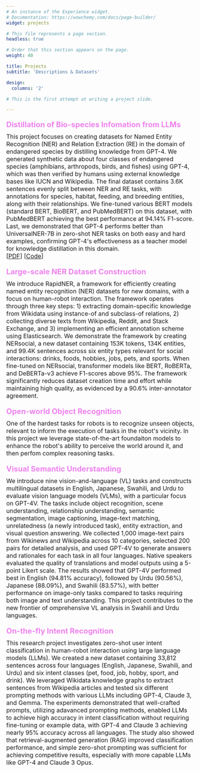 ```yaml
---
# An instance of the Experience widget.
# Documentation: https://wowchemy.com/docs/page-builder/
widget: projects

# This file represents a page section.
headless: true

# Order that this section appears on the page.
weight: 40

title: Projects
subtitle: 'Descriptions & Datasets'

design:
  columns: '2'

# This is the first attempt at writing a project slide.

---
```


<style> 

.project-title {
   margin-bottom: 5px;
   margin-top: 20px;  /* Space above each section */
   font-size: 20px;
   font-weight: bold;
   color: violet;   /* violet appeared beautiful on the page */ 
}

.project-details {
   margin-bottom: 10px;
   margin-top: 10px;  /* Space above each section */
   font-size: 16px;
}
</style>


<h4 class="project-title">Distillation of Bio-species Infomation from LLMs</h4>

<div class='project-details'>
This project focuses on creating datasets for Named Entity Recognition (NER) and Relation Extraction (RE) in the domain of endangered species by distilling knowledge from GPT-4. We generated synthetic data about four classes of endangered species (amphibians, arthropods, birds, and fishes) using GPT-4, which was then verified by humans using external knowledge bases like IUCN and Wikipedia. The final dataset contains 3.6K sentences evenly split between NER and RE tasks, with annotations for species, habitat, feeding, and breeding entities, along with their relationships. We fine-tuned various BERT models (standard BERT, BioBERT, and PubMedBERT) on this dataset, with PubMedBERT achieving the best performance at 94.14% F1-score. Last, we demonstrated that GPT-4 performs better than UniversalNER-7B in zero-shot NER tasks on both easy and hard examples, confirming GPT-4's effectiveness as a teacher model for knowledge distillation in this domain. <br>
[<a href="https://arxiv.org/abs/2403.15430">PDF</a>] [<a href="https://github.com/jatuhurrra/DistillationBiospeciesLLM/">Code</a>]
</div>

<h4 class="project-title">Large-scale NER Dataset Construction</h4>

<div class='project-details'>
We introduce RapidNER, a framework for efficiently creating named entity recognition (NER) datasets for new domains, with a focus on human-robot interaction. The framework operates through three key steps: 1) extracting domain-specific knowledge from Wikidata using instance-of and subclass-of relations, 2) collecting diverse texts from Wikipedia, Reddit, and Stack Exchange, and 3) implementing an efficient annotation scheme using Elasticsearch. We demonstrate the framework by creating NERsocial, a new dataset containing 153K tokens, 134K entities, and 99.4K sentences across six entity types relevant for social interactions: drinks, foods, hobbies, jobs, pets, and sports. When fine-tuned on NERsocial, transformer models like BERT, RoBERTa, and DeBERTa-v3 achieve F1-scores above 95%. The framework significantly reduces dataset creation time and effort while maintaining high quality, as evidenced by a 90.6% inter-annotator agreement.
</div>

<h4 class="project-title">Open-world Object Recognition</h4>

<div class='project-details'>
One of the hardest tasks for robots is to recognize unseen objects, relevant to inform the execution of tasks in the robot's vicinity. In this project we leverage state-of-the-art foundaiton models to enhance the robot's ability to perceive the world around it, and then perfom complex reasoning tasks. 
</div>

<h4 class="project-title">Visual Semantic Understanding</h4>

<div class='project-details'>
We introduce nine vision-and-language (VL) tasks and constructs multilingual datasets in English, Japanese, Swahili, and Urdu to evaluate vision language models (VLMs), with a particular focus on GPT-4V. The tasks include object recognition, scene understanding, relationship understanding, semantic segmentation, image captioning, image-text matching, unrelatedness (a newly introduced task), entity extraction, and visual question answering. We collected 1,000 image-text pairs from Wikinews and Wikipedia across 10 categories, selected 200 pairs for detailed analysis, and used GPT-4V to generate answers and rationales for each task in all four languages. Native speakers evaluated the quality of translations and model outputs using a 5-point Likert scale. The results showed that GPT-4V performed best in English (94.81% accuracy), followed by Urdu (90.56%), Japanese (88.09%), and Swahili (83.57%), with better performance on image-only tasks compared to tasks requiring both image and text understanding. This project contributes to the new frontier of omprehensive VL analysis in Swahili and Urdu languages.
</div>

<h4 class="project-title">On-the-fly Intent Recognition</h4>

<div class='project-details'>
This research project investigates zero-shot user intent classification in human-robot interaction using large language models (LLMs). We created a new dataset containing 33,812 sentences across four languages (English, Japanese, Swahili, and Urdu) and six intent classes (pet, food, job, hobby, sport, and drink). We leveraged Wikidata knowledge graphs to extract sentences from Wikipedia articles and tested six different prompting methods with various LLMs including GPT-4, Claude 3, and Gemma. The experiments demonstrated that well-crafted prompts, utilizing adavanced prompting methods, enabled LLMs to achieve high accuracy in intent classification without requiring fine-tuning or example data, with GPT-4 and Claude 3 achieving nearly 95% accuracy across all languages. The study also showed that retrieval-augmented generation (RAG) improved classification performance, and simple zero-shot prompting was sufficient for achieving competitive results, especially with more capable LLMs like GPT-4 and Claude 3 Opus.
</div>